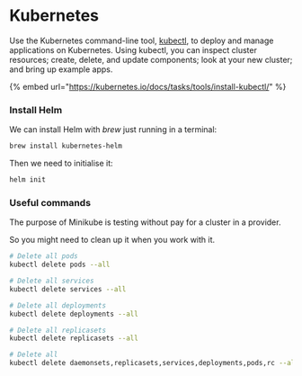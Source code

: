 # Kubernetes

Use the Kubernetes command-line tool, [kubectl](https://kubernetes.io/docs/user-guide/kubectl/), to deploy and manage applications on Kubernetes. Using kubectl, you can inspect cluster resources; create, delete, and update components; look at your new cluster; and bring up example apps.

{% embed url="https://kubernetes.io/docs/tasks/tools/install-kubectl/" %}

### Install Helm

We can install Helm with _brew_ just running in a terminal: 

```bash
brew install kubernetes-helm
```

Then we need to initialise it:

```bash
helm init
```

### Useful commands

The purpose of Minikube is testing without pay for a cluster in a provider. 

So you might need to clean up it when you work with it.

```bash
# Delete all pods
kubectl delete pods --all

# Delete all services 
kubectl delete services --all

# Delete all deployments
kubectl delete deployments --all

# Delete all replicasets
kubectl delete replicasets --all

# Delete all
kubectl delete daemonsets,replicasets,services,deployments,pods,rc --all

```

